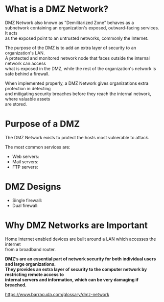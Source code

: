 # What is a DMZ Network?

DMZ Network also known as "Demilitarized Zone” behaves as a  
subnetwork containing an organization's exposed, outward-facing services. It acts  
as the exposed point to an untrusted networks, commonly the Internet.

The purpose of the DMZ is to add an extra layer of security to an organization's LAN.   
A protected and monitored network node that faces outside the internal network can access  
what is exposed in the DMZ, while the rest of the organization's network is safe behind a firewall.

When implemented properly, a DMZ Network gives organizations extra protection in detecting   
and mitigating security breaches before they reach the internal network, where valuable assets   
are stored.

# Purpose of a DMZ

The DMZ Network exists to protect the hosts most vulnerable to attack.  

The most common services are:

* Web servers:   
* Mail servers:   
* FTP servers:   

# DMZ Designs

* Single firewall:   
* Dual firewall:   

# Why DMZ Networks are Important

Home Internet enabled devices are built around a LAN which accesses the internet  
from a broadband router.

**DMZ’s are an essential part of network security for both individual users and large organizations.  
They provides an extra layer of security to the computer network by restricting remote access to   
internal servers and information, which can be very damaging if breached.**

https://www.barracuda.com/glossary/dmz-network
